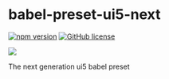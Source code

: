 # babel-preset-ui5-next

[![npm version](https://badge.fury.io/js/babel-preset-ui5-next.svg)](https://badge.fury.io/js/babel-preset-ui5-next)
[![GitHub license](https://img.shields.io/github/license/Soontao/babel-preset-ui5-next.svg)](https://github.com/Soontao/babel-preset-ui5-next/blob/master/LICENSE)


![](https://openui5.org/images/OpenUI5_new_big_side.png)

The next generation ui5 babel preset